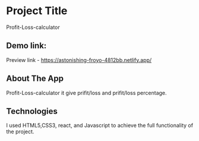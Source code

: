 # Project Title

Profit-Loss-calculator

## Demo link:

Preview link - https://astonishing-froyo-4812bb.netlify.app/

## About The App

Profit-Loss-calculator it give prifit/loss and prifit/loss percentage.

## Technologies

I used HTML5,CSS3, react, and Javascript to achieve the full functionality of the project.

